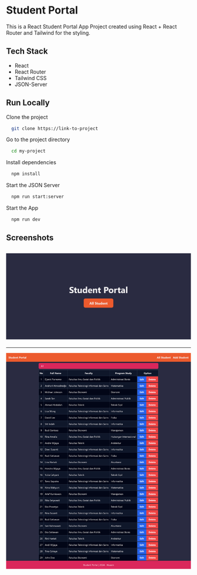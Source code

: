 # Student Portal

This is a React Student Portal App Project created using React + React Router and Tailwind for the styling.

## Tech Stack

- React
- React Router
- Tailwind CSS
- JSON-Server

## Run Locally

Clone the project

```bash
  git clone https://link-to-project
```

Go to the project directory

```bash
  cd my-project
```

Install dependencies

```bash
  npm install
```

Start the JSON Server

```bash
  npm run start:server
```

Start the App

```bash
  npm run dev
```

## Screenshots

## ![Student Portal Landing Page](./src/assets/LandingPage.png)

---

![Students Table](./src/assets/StudentTable.png)
